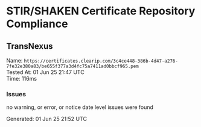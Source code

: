 # STIR/SHAKEN Certificate Repository Compliance

## TransNexus

Name: `https://certificates.clearip.com/3c4ce448-386b-4d47-a276-7fe32e380a83/be655f377a3d4fc75a7411ad0bbcf965.pem`\
Tested At: 01 Jun 25 21:47 UTC\
Time: 116ms

### Issues

no warning, or error, or notice date level issues were found

Generated: 01 Jun 25 21:52 UTC